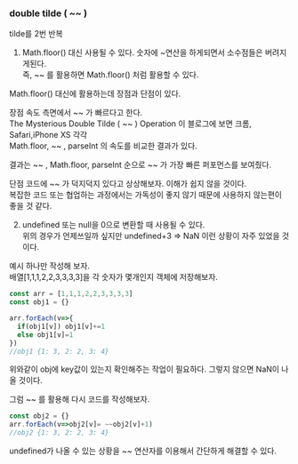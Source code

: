 ### double tilde ( ~~ )

tilde를 2번 반복

1. Math.floor() 대신 사용될 수 있다.
숫자에 ~연산을 하게되면서 소수점들은 버려지게된다.  
즉, ~~ 를 활용하면 Math.floor() 처럼 활용할 수 있다.

Math.floor() 대신에 활용하는데 장점과 단점이 있다.

장점
속도 측면에서 ~~ 가 빠르다고 한다.  
The Mysterious Double Tilde ( ~~ ) Operation 이 블로그에 보면 크롬, Safari,iPhone XS 각각  
Math.floor, ~~ , parseInt 의 속도를 비교한 결과가 있다.

결과는 ~~ , Math.floor, parseInt 순으로 ~~ 가 가장 빠른 퍼포먼스를 보여줬다.

단점
코드에 ~~ 가 덕지덕지 있다고 상상해보자. 이해가 쉽지 않을 것이다.  
복잡한 코드 또는 협업하는 과정에서는 가독성이 좋지 않기 때문에 사용하지 않는편이 좋을 것 같다.

2. undefined 또는 null을 0으로 변환할 때 사용될 수 있다.  
위의 경우가 언제쓰일까 싶지만 undefined+3 => NaN 이런 상황이 자주 있었을 것이다.

예시 하나만 작성해 보자.  
배열[1,1,1,2,2,3,3,3,3]을 각 숫자가 몇개인지 객체에 저장해보자.
```jsx
const arr = [1,1,1,2,2,3,3,3,3]   
const obj1 = {}

arr.forEach(v=>{
  if(obj1[v]) obj1[v]+=1
  else obj1[v]=1
})
//obj1 {1: 3, 2: 2, 3: 4}
```
위와같이 obj에 key값이 있는지 확인해주는 작업이 필요하다. 그렇지 않으면 NaN이 나올 것이다.

그럼 ~~ 를 활용해 다시 코드를 작성해보자.
```jsx
const obj2 = {}
arr.forEach(v=>obj2[v]= ~~obj2[v]+1)
//obj2 {1: 3, 2: 2, 3: 4}
```
undefined가 나올 수 있는 상황을 ~~ 연산자를 이용해서 간단하게 해결할 수 있다.  



